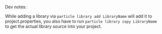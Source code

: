 Dev notes:

While adding a library via `particle library add LibraryName` will add it to project.properties, you also have to run `particle library copy LibraryName` to get the actual library source into your project.
